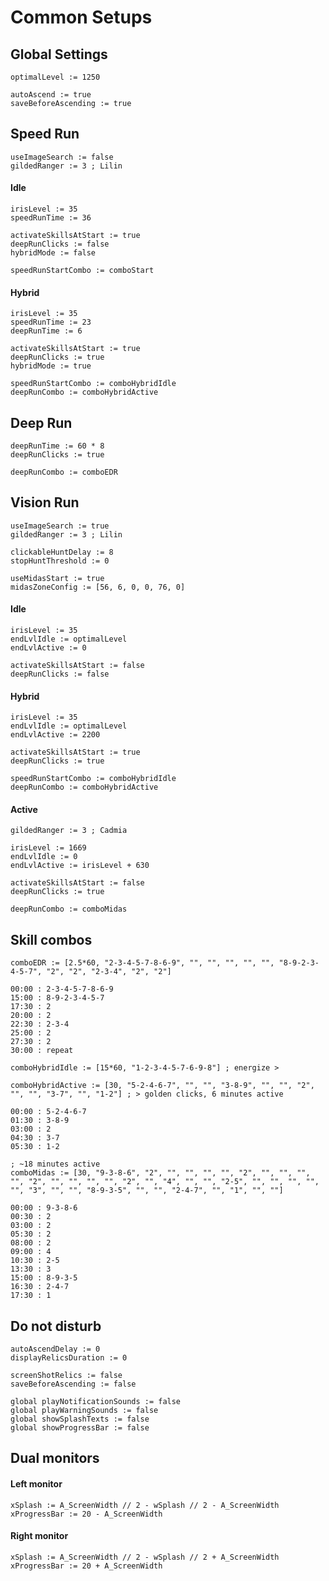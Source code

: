 # Common Setups

## Global Settings

    optimalLevel := 1250

    autoAscend := true
    saveBeforeAscending := true

## Speed Run

    useImageSearch := false
    gildedRanger := 3 ; Lilin

#### Idle

    irisLevel := 35
    speedRunTime := 36

    activateSkillsAtStart := true
    deepRunClicks := false
    hybridMode := false

    speedRunStartCombo := comboStart

#### Hybrid

    irisLevel := 35
    speedRunTime := 23
    deepRunTime := 6

    activateSkillsAtStart := true
    deepRunClicks := true
    hybridMode := true

    speedRunStartCombo := comboHybridIdle
    deepRunCombo := comboHybridActive

## Deep Run

    deepRunTime := 60 * 8
    deepRunClicks := true

    deepRunCombo := comboEDR

## Vision Run

    useImageSearch := true
    gildedRanger := 3 ; Lilin

    clickableHuntDelay := 8
    stopHuntThreshold := 0

    useMidasStart := true
    midasZoneConfig := [56, 6, 0, 0, 76, 0]

#### Idle

    irisLevel := 35
    endLvlIdle := optimalLevel
    endLvlActive := 0

    activateSkillsAtStart := false
    deepRunClicks := false

#### Hybrid

    irisLevel := 35
    endLvlIdle := optimalLevel
    endLvlActive := 2200

    activateSkillsAtStart := true
    deepRunClicks := true

    speedRunStartCombo := comboHybridIdle
    deepRunCombo := comboHybridActive

#### Active

    gildedRanger := 3 ; Cadmia

    irisLevel := 1669
    endLvlIdle := 0
    endLvlActive := irisLevel + 630

    activateSkillsAtStart := false
    deepRunClicks := true

    deepRunCombo := comboMidas

## Skill combos

    comboEDR := [2.5*60, "2-3-4-5-7-8-6-9", "", "", "", "", "", "8-9-2-3-4-5-7", "2", "2", "2-3-4", "2", "2"]

    00:00 : 2-3-4-5-7-8-6-9
    15:00 : 8-9-2-3-4-5-7
    17:30 : 2
    20:00 : 2
    22:30 : 2-3-4
    25:00 : 2
    27:30 : 2
    30:00 : repeat

    comboHybridIdle := [15*60, "1-2-3-4-5-7-6-9-8"] ; energize >
   
    comboHybridActive := [30, "5-2-4-6-7", "", "", "3-8-9", "", "", "2", "", "", "3-7", "", "1-2"] ; > golden clicks, 6 minutes active

    00:00 : 5-2-4-6-7
    01:30 : 3-8-9
    03:00 : 2
    04:30 : 3-7
    05:30 : 1-2

    ; ~18 minutes active
    comboMidas := [30, "9-3-8-6", "2", "", "", "", "", "2", "", "", "", "", "2", "", "", "", "", "2", "", "4", "", "", "2-5", "", "", "", "", "", "3", "", "", "8-9-3-5", "", "", "2-4-7", "", "1", "", ""]

    00:00 : 9-3-8-6
    00:30 : 2
    03:00 : 2
    05:30 : 2
    08:00 : 2
    09:00 : 4
    10:30 : 2-5
    13:30 : 3
    15:00 : 8-9-3-5
    16:30 : 2-4-7
    17:30 : 1

## Do not disturb

    autoAscendDelay := 0
    displayRelicsDuration := 0

    screenShotRelics := false
    saveBeforeAscending := false

    global playNotificationSounds := false
    global playWarningSounds := false
    global showSplashTexts := false
    global showProgressBar := false

## Dual monitors

#### Left monitor

    xSplash := A_ScreenWidth // 2 - wSplash // 2 - A_ScreenWidth
    xProgressBar := 20 - A_ScreenWidth

#### Right monitor

    xSplash := A_ScreenWidth // 2 - wSplash // 2 + A_ScreenWidth
    xProgressBar := 20 + A_ScreenWidth
